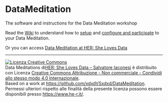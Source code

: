 # DataMeditation
 The software and instructions for the Data Meditation workshop

Read the [Wiki](https://github.com/xdxdVSxdxd/DataMeditation/wiki) to understand how to [setup](https://github.com/xdxdVSxdxd/DataMeditation/wiki/Setup) and [configure and participate](https://github.com/xdxdVSxdxd/DataMeditation/wiki/Configure-and-Participate) to your Data Meditation.

Or you can access [Data Meditation at HER: She Loves Data](https://he-r.it/DataMeditation/)

***

<a rel="license" href="http://creativecommons.org/licenses/by-nc-sa/4.0/"><img alt="Licenza Creative Commons" style="border-width:0" src="https://i.creativecommons.org/l/by-nc-sa/4.0/88x31.png" /></a><br /><span xmlns:dct="http://purl.org/dc/terms/" href="http://purl.org/dc/dcmitype/InteractiveResource" property="dct:title" rel="dct:type">Data Meditations</span> di<a xmlns:cc="http://creativecommons.org/ns#" href="https://www.he-r.it/" property="cc:attributionName" rel="cc:attributionURL">HER: She Loves Data – Salvatore Iaconesi</a> è distribuito con Licenza <a rel="license" href="http://creativecommons.org/licenses/by-nc-sa/4.0/">Creative Commons Attribuzione - Non commerciale - Condividi allo stesso modo 4.0 Internazionale</a>.<br />Based on a work at <a xmlns:dct="http://purl.org/dc/terms/" href="https://github.com/xdxdVSxdxd/DataMeditation" rel="dct:source">https://github.com/xdxdVSxdxd/DataMeditation</a>.<br />Permessi ulteriori rispetto alle finalità della presente licenza possono essere disponibili presso <a xmlns:cc="http://creativecommons.org/ns#" href="https://www.he-r.it/" rel="cc:morePermissions">https://www.he-r.it/</a>.
